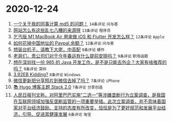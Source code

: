 # 2020-12-24

1. [一个关于我的同事计算 md5 的问题！](https://www.v2ex.com/t/738468) ``14条评论`` ``问与答``
1. [网站怎么有这些乱七八糟的来源呀](https://www.v2ex.com/t/738451) ``13条评论`` ``程序员``
1. [乞丐版 M1 MacBook Air 用来做 iOS 和 Flutter 开发怎么样？](https://www.v2ex.com/t/738464) ``12条评论`` ``Apple``
1. [如何花掉中国地址的 Paypal 余额？](https://www.v2ex.com/t/738455) ``12条评论`` ``问与答``
1. [想装台机子，请教下大佬，中高配](https://www.v2ex.com/t/738467) ``9条评论`` ``硬件``
1. [老哥们，贵公司们对于今年春运有什么提前安排吗？](https://www.v2ex.com/t/738462) ``9条评论`` ``职场话题``
1. [想在深圳找一份 965 的 Java 开发工作，是不是只能去外企？大家有啥推荐的吗？](https://www.v2ex.com/t/738450) ``9条评论`` ``深圳``
1. [3.92EB Kidding?](https://www.v2ex.com/t/738457) ``8条评论`` ``Windows``
1. [微信更新把分享照片到微信去掉了吗？](https://www.v2ex.com/t/738453) ``7条评论`` ``iPhone``
1. [📚 Hugo 博客主题 Stack 2.0](https://www.v2ex.com/t/738449) ``7条评论`` ``分享创造``
1. [人民日报刊文称，对阿里巴巴实施“二选一”等涉嫌垄断行为立案调查，是我国在互联网领域加强反垄断监管的一项重要举措。此次立案调查，并不意味着国家对平台经济鼓励、支持的态度有所改变，恰恰是为了更好规范和发展平台经济，引导、促进其健康发展](https://www.v2ex.com/t/738452) ``6条评论`` ``淘宝``

